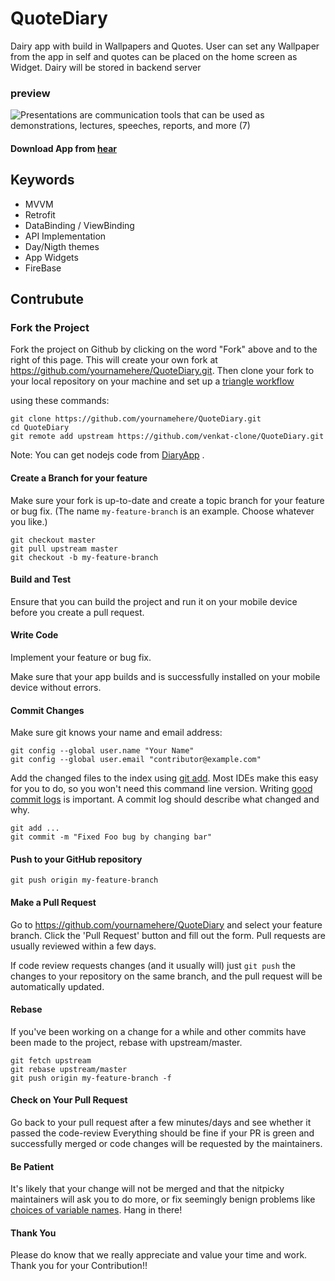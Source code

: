 
# QuoteDiary

Dairy app with build in Wallpapers and Quotes. User can set any Wallpaper from the app in self and quotes can be placed on the home screen as Widget. Dairy will be stored in backend server



### preview
![Presentations are communication tools that can be used as demonstrations, lectures, speeches, reports, and more  (7)](https://user-images.githubusercontent.com/51732590/189871815-bc81d1e0-9b79-4a84-9901-842becfc6071.png)

#### Download App from [hear](https://github.com/venkat-clone/QuoteDiary/blob/master/release/app-release.apk)

## Keywords

* MVVM
* Retrofit
* DataBinding / ViewBinding
* API Implementation
* Day/Nigth themes
* App Widgets
* FireBase


## Contrubute

### Fork the Project
Fork the project on Github by clicking on the word "Fork" above and to the right of this page.  This will create your own fork at https://github.com/yournamehere/QuoteDiary.git. 
 Then clone your fork to your local repository on your machine and set up a [triangle workflow](https://github.com/forwards/first-contributions/blob/master/additional-material/git_workflow_scenarios/keeping-your-fork-synced-with-this-repository.md)

using these commands:
```
git clone https://github.com/yournamehere/QuoteDiary.git
cd QuoteDiary
git remote add upstream https://github.com/venkat-clone/QuoteDiary.git
```
Note: You can get nodejs code from [DiaryApp](https://github.com/venkat-clone/DiaryApp) .
#### Create a Branch for your feature

Make sure your fork is up-to-date and create a topic branch for your feature or bug fix.  (The name `my-feature-branch` is an example. Choose whatever you like.)

```
git checkout master
git pull upstream master
git checkout -b my-feature-branch
```

#### Build and Test

Ensure that you can build the project and run it on your mobile device before you create a pull request.


#### Write Code

Implement your feature or bug fix.

Make sure that your app builds and is successfully installed on your mobile device without errors.


#### Commit Changes

Make sure git knows your name and email address:

```
git config --global user.name "Your Name"
git config --global user.email "contributor@example.com"
```

Add the changed files to the index using [git add](https://git-scm.com/docs/git-add).  Most IDEs make this easy for you to do, so you won't need this command line version.
Writing [good commit logs](https://chris.beams.io/posts/git-commit/) is important. A commit log should describe what changed and why.

```
git add ...
git commit -m "Fixed Foo bug by changing bar"
```

#### Push to your GitHub repository

```
git push origin my-feature-branch
```


#### Make a Pull Request

Go to https://github.com/yournamehere/QuoteDiary and select your feature branch. Click the 'Pull Request' button and fill out the form. Pull requests are usually reviewed within a few days.

If code review requests changes (and it usually will) just `git push` the changes to your repository on the same branch, and the pull request will be automatically updated.


#### Rebase

If you've been working on a change for a while and other commits have been made to the project, rebase with upstream/master.

```
git fetch upstream
git rebase upstream/master
git push origin my-feature-branch -f
```

#### Check on Your Pull Request

Go back to your pull request after a few minutes/days and see whether it passed the code-review 
Everything should be fine if your PR is green and successfully merged or code changes will be requested by the maintainers.

#### Be Patient

It's likely that your change will not be merged and that the nitpicky maintainers will ask you to do more, or fix seemingly benign problems like [choices of variable names](https://quotesondesign.com/phil-karlton/). Hang in there!

#### Thank You

Please do know that we really appreciate and value your time and work. Thank you for your Contribution!!
